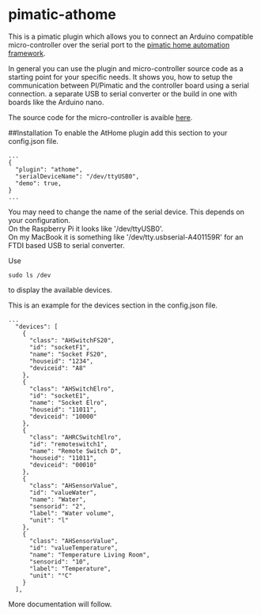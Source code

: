 pimatic-athome
==============

This is a pimatic plugin which allows you to connect an Arduino compatible micro-controller over the serial port to the [pimatic home automation framework](http://pimatic.org).

In general you can use the plugin and micro-controller source code as a starting point for your specific needs.
It shows you, how to setup the communication between PI/Pimatic and the controller board using a serial connection.
  a separate USB to serial converter or the build in one with boards like the Arduino nano.



The source code for the micro-controller is avaible [here](https://github.com/dfischbach/pimatic-athome-arduino).

##Installation
To enable the AtHome plugin add this section to your config.json file.

```
...
{
  "plugin": "athome",
  "serialDeviceName": "/dev/ttyUSB0",
  "demo": true,
}
...
```

You may need to change the name of the serial device. This depends on your configuration.<br/>
On the Raspberry Pi it looks like '/dev/ttyUSB0'.<br/>
On my MacBook it is something like '/dev/tty.usbserial-A401159R' for an FTDI based USB to serial converter.

Use
```
sudo ls /dev

```
to display the available devices.


This is an example for the devices section in the config.json file.

```
...
  "devices": [
    {
      "class": "AHSwitchFS20",
      "id": "socketF1",
      "name": "Socket FS20",
      "houseid": "1234",
      "deviceid": "A8"
    },
    {
      "class": "AHSwitchElro",
      "id": "socketE1",
      "name": "Socket Elro",
      "houseid": "11011",
      "deviceid": "10000"
    },
    {
      "class": "AHRCSwitchElro",
      "id": "remoteswitch1",
      "name": "Remote Switch D",
      "houseid": "11011",
      "deviceid": "00010"
    },
    {
      "class": "AHSensorValue",
      "id": "valueWater",
      "name": "Water",
      "sensorid": "2",
      "label": "Water volume",
      "unit": "l"
    },
    {
      "class": "AHSensorValue",
      "id": "valueTemperature",
      "name": "Temperature Living Room",
      "sensorid": "10",
      "label": "Temperature",
      "unit": "°C"
    }
  ],

```



More documentation will follow.
